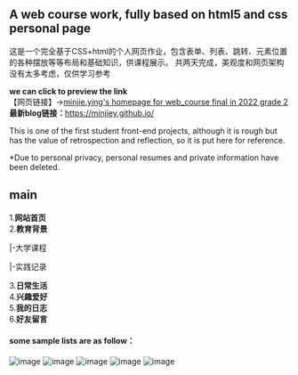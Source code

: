 ## A web course work, fully based on <a>html5<a> and<a> css<a> personal page
这是一个完全基于CSS+html的个人网页作业，包含表单、列表、跳转、元素位置的各种摆放等等布局和基础知识，供课程展示。
共两天完成，美观度和网页架构没有太多考虑，仅供学习参考

**we can click to preview the link**
<br>
【网页链接】-><a href="https://minjiey.github.io/webfinal_exam/html/main.html" target="_blank">minjie.ying's homepage for web_course final in 2022 grade 2</a>
<br>**最新blog链接：**<a href="https://minjiey.github.io/" target="_blank">https://minjiey.github.io/</a><br>
<p>This is one of the first student front-end projects, although it is rough but has the value of retrospection and reflection, so it is put here for reference.</p>*Due to personal privacy, personal resumes and private information have been deleted.  

## main
 1.**网站首页**<br>
 2.**教育背景**<br>
      <p> |-大学课程</p>
      <p> |-实践记录</p>
3.**日常生活**<br>
4.**兴趣爱好**<br>
5.**我的日志**<br>
6.**好友留言**<br>
#### some sample lists are as follow：
![image](https://github.com/MinjieY/webfinal_exam/assets/96962656/2ab4a1cb-8331-465b-9804-6d0036d5e04d)
![image](https://github.com/MinjieY/webfinal_exam/assets/96962656/beb86b52-0ec9-4eca-902c-2575da3d93af)
![image](https://github.com/MinjieY/webfinal_exam/assets/96962656/19fd570c-b515-423f-b11c-84d451246cbd)
![image](https://github.com/MinjieY/webfinal_exam/assets/96962656/132b27be-3b52-41ad-927c-6360ee8e9e13)
![image](https://github.com/MinjieY/webfinal_exam/assets/96962656/a0c4b683-db51-49ad-bdbe-9140dd209783)


















